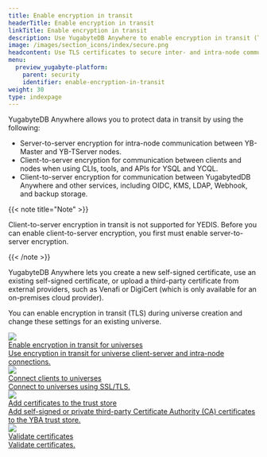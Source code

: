 ```yaml
---
title: Enable encryption in transit
headerTitle: Enable encryption in transit
linkTitle: Enable encryption in transit
description: Use YugabyteDB Anywhere to enable encryption in transit (TLS) on a YugabyteDB universe and connect to clients.
image: /images/section_icons/index/secure.png
headcontent: Use TLS certificates to secure inter- and intra-node communication
menu:
  preview_yugabyte-platform:
    parent: security
    identifier: enable-encryption-in-transit
weight: 30
type: indexpage
---
```


YugabyteDB Anywhere allows you to protect data in transit by using the following:

- Server-to-server encryption for intra-node communication between YB-Master and YB-TServer nodes.
- Client-to-server encryption for communication between clients and nodes when using CLIs, tools, and APIs for YSQL and YCQL.
- Client-to-server encryption for communication between YugabytedDB Anywhere and other services, including OIDC, KMS, LDAP, Webhook, and backup storage.

{{< note title="Note" >}}

Client-to-server encryption in transit is not supported for YEDIS. Before you can enable client-to-server encryption, you first must enable server-to-server encryption.

{{< /note >}}

YugabyteDB Anywhere lets you create a new self-signed certificate, use an existing self-signed certificate, or upload a third-party certificate from external providers, such as Venafi or DigiCert (which is only available for an on-premises cloud provider).

You can enable encryption in transit (TLS) during universe creation and change these settings for an existing universe.

<div class="row">

  <div class="col-12 col-md-6 col-lg-12 col-xl-6">
    <a class="section-link icon-offset" href="encryption-in-transit-universe/">
      <div class="head">
        <img class="icon" src="/images/section_icons/secure/tls-encryption.png" aria-hidden="true" />
        <div class="title">Enable encryption in transit for universes</div>
      </div>
      <div class="body">
        Use encryption in transit for universe client-server and intra-node connections.
      </div>
    </a>
  </div>

  <div class="col-12 col-md-6 col-lg-12 col-xl-6">
    <a class="section-link icon-offset" href="encryption-in-transit-connect/">
      <div class="head">
       <img class="icon" src="/images/section_icons/secure/authentication.png" />
        <div class="title">Connect clients to universes</div>
      </div>
      <div class="body">
        Connect to universes using SSL/TLS.
      </div>
    </a>
  </div>

  <div class="col-12 col-md-6 col-lg-12 col-xl-6">
    <a class="section-link icon-offset" href="encryption-in-transit-services/">
      <div class="head">
        <img class="icon" src="/images/section_icons/secure/tls-encryption.png" aria-hidden="true" />
        <div class="title">Add certificates to the trust store</div>
      </div>
      <div class="body">
        Add self-signed or private third-party Certificate Authority (CA) certificates to the YBA trust store.
      </div>
    </a>
  </div>

  <div class="col-12 col-md-6 col-lg-12 col-xl-6">
    <a class="section-link icon-offset" href="encryption-in-transit-validate/">
      <div class="head">
        <img class="icon" src="/images/section_icons/secure/tls-encryption.png" aria-hidden="true" />
        <div class="title">Validate certificates</div>
      </div>
      <div class="body">
        Validate certificates.
      </div>
    </a>
  </div>

</div>
